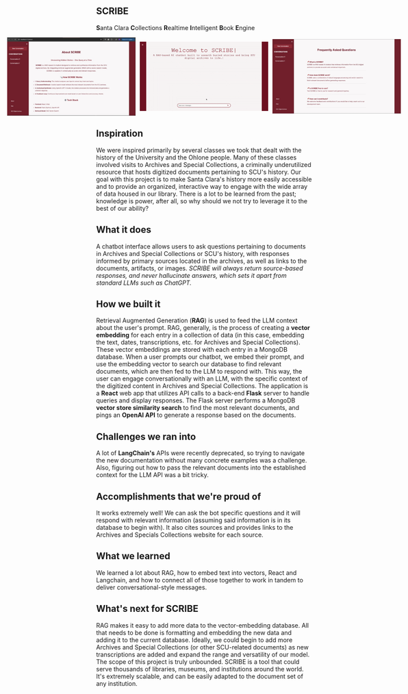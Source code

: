 ## SCRIBE

**S**anta Clara
**C**ollections
**R**ealtime
**I**ntelligent
**B**ook
**E**ngine

<div style="display: flex; justify-content: center; align-items: center; gap: 10px;">
    <img src="images/about.jpg" alt="About Page" width="300">
    <img src="images/demo.gif" alt="Demo Gif" width="300">
    <img src="images/faq.jpg" alt="FAQ Page" width="300">
</div>

## Inspiration

We were inspired primarily by several classes we took that dealt with the history of the University and the Ohlone people. Many of these classes involved visits to Archives and Special Collections, a criminally underutilized resource that hosts digitized documents pertaining to SCU's history. Our goal with this project is to make Santa Clara's history more easily accessible and to provide an organized, interactive way to engage with the wide array of data housed in our library. There is a lot to be learned from the past; knowledge is power, after all, so why should we not try to leverage it to the best of our ability?

## What it does

A chatbot interface allows users to ask questions pertaining to documents in Archives and Special Collections or SCU's history, with responses informed by primary sources located in the archives, as well as links to the documents, artifacts, or images. _SCRIBE will always return source-based responses, and never hallucinate answers, which sets it apart from standard LLMs such as ChatGPT._

## How we built it

Retrieval Augmented Generation (**RAG**) is used to feed the LLM context about the user's prompt. RAG, generally, is the process of creating a **vector embedding** for each entry in a collection of data (in this case, embedding the text, dates, transcriptions, etc. for Archives and Special Collections). These vector embeddings are stored with each entry in a MongoDB database. When a user prompts our chatbot, we embed their prompt, and use the embedding vector to search our database to find relevant documents, which are then fed to the LLM to respond with. This way, the user can engage conversationally with an LLM, with the specific context of the digitized content in Archives and Special Collections.
The application is a **React** web app that utilizes API calls to a back-end **Flask** server to handle queries and display responses. The Flask server performs a MongoDB **vector store similarity search** to find the most relevant documents, and pings an **OpenAI API** to generate a response based on the documents.

## Challenges we ran into

A lot of **LangChain's** APIs were recently deprecated, so trying to navigate the new documentation without many concrete examples was a challenge. Also, figuring out how to pass the relevant documents into the established context for the LLM API was a bit tricky.

## Accomplishments that we're proud of

It works extremely well! We can ask the bot specific questions and it will respond with relevant information (assuming said information is in its database to begin with). It also cites sources and provides links to the Archives and Specials Collections website for each source.

## What we learned

We learned a lot about RAG, how to embed text into vectors, React and Langchain, and how to connect all of those together to work in tandem to deliver conversational-style messages.

## What's next for SCRIBE

RAG makes it easy to add more data to the vector-embedding database. All that needs to be done is formatting and embedding the new data and adding it to the current database. Ideally, we could begin to add more Archives and Special Collections (or other SCU-related documents) as new transcriptions are added and expand the range and versatility of our model. The scope of this project is truly unbounded. SCRIBE is a tool that could serve thousands of libraries, museums, and institutions around the world. It's extremely scalable, and can be easily adapted to the document set of any institution.
